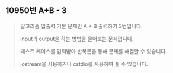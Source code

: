 10950번 A+B - 3
----------

> 알고리즘 입출력 기본 문제인 A + B 출력하기 3번입니다.
>
> input과 output을 하는 방법을 물어보는 문제입니다.
>
> 테스트 케이스를 입력받아 반복문을 통해 문제를 해결할 수 있습니다.
>
> iostream을 사용하거나 cstdio를 사용하여 풀 수 있습니다.